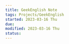 ```yaml
---
title: GeekEnglish Note
tags: Projects/GeekEnglish
started: 2023-03-16 Thu
due:
modified: 2023-03-16 Thu
status:
---
```


